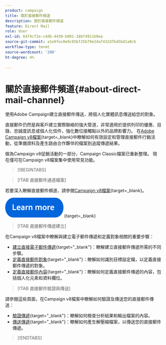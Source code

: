 ```yaml
---
product: campaign
title: 關於直接郵件頻道
description: 關於直接郵件頻道
feature: Direct Mail
role: User
exl-id: 6474cf2e-c4db-4430-b001-18bf4911b0ea
source-git-commit: a1e9fec0e9c85bf25b79e24a7432dfb45bd1a0cb
workflow-type: tm+mt
source-wordcount: '280'
ht-degree: 4%

---
```



# 關於直接郵件頻道{#about-direct-mail-channel}

使用Adobe Campaign建立直接郵件傳送，將個人化實體訊息傳送給您的對象。

直接郵件仍然是與客戶建立實際聯絡的強大管道，非常適用於提供列印的優惠、目錄、忠誠度訊息或個人化信件，強化數位接觸點以外的品牌影響力。 在[Adobe Campaign v8檔案](https://experienceleague.adobe.com/docs/campaign/campaign-v8/send/direct-mail.html?lang=zh-Hant){target=_blank}中瞭解如何有效設定和管理直接郵件行銷活動，從準備資料及產生路由合作夥伴的檔案到追蹤傳遞結果。

做為Campaign v8促銷活動的一部分，Campaign Classic檔案已重新整理。 現在僅可在Campaign v8檔案集中使用常見功能。

>[!BEGINTABS]

>[!TAB 直接郵件通道檔案]

若要深入瞭解直接郵件頻道，請參閱[Campaign v8檔案](https://experienceleague.adobe.com/docs/campaign/campaign-v8/send/direct-mail.html?lang=zh-Hant){target=_blank}。


[![影像](../../assets/do-not-localize/learn-more-button.svg)](https://experienceleague.adobe.com/docs/campaign/campaign-v8/send/direct-mail.html?lang=zh-Hant){target=_blank}


>[!TAB 直接郵件傳遞建立]

在Campaign v8檔案中瞭解與建立電子郵件傳遞和定義對象相關的重要步驟：

* [建立直接電子郵件傳遞](https://experienceleague.adobe.com/docs/campaign/campaign-v8/send/direct-mail.html?lang=zh-Hant#creating-a-direct-mail-delivery){target="_blank"}：瞭解建立直接郵件傳遞所需的不同步驟。
* [定義直接郵件對象](https://experienceleague.adobe.com/docs/campaign/campaign-v8/send/direct-mail.html?lang=zh-Hant#creating-a-direct-mail-delivery?lang=zh-Hant#defining-the-direct-mail-audience){target="_blank"}：瞭解如何識別目標設定檔，以定義直接郵件傳遞的對象。
* [定義直接郵件內容](https://experienceleague.adobe.com/docs/campaign/campaign-v8/send/direct-mail.html?lang=zh-Hant#creating-a-direct-mail-delivery?lang=zh-Hant#defining-the-direct-mail-content){target="_blank"}：瞭解如何定義直接郵件傳遞的內容，包括個人化元素和資料欄位。

>[!TAB 直接郵件驗證與傳送]

請參閱這些頁面，在Campaign v8檔案中瞭解如何驗證及傳送您的直接郵件傳送：

* [驗證傳遞](https://experienceleague.adobe.com/docs/campaign/campaign-v8/send/direct-mail.html?lang=zh-Hant#creating-a-direct-mail-delivery?lang=zh-Hant#defining-the-direct-mail-content){target="_blank"}：瞭解如何檢查分析結果和輸出檔案的內容。
* [傳送傳遞](https://experienceleague.adobe.com/docs/campaign/campaign-v8/send/direct-mail.html?lang=zh-Hant#creating-a-direct-mail-delivery?lang=zh-Hant#defining-the-direct-mail-content){target="_blank"}：瞭解如何產生解壓縮檔案，以傳送您的直接郵件傳遞。



>[!ENDTABS]